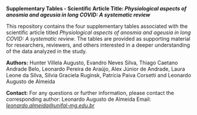 **Supplementary Tables - Scientific Article Title: *Physiological aspects of anosmia and ageusia in long COVID: A systematic review***

This repository contains the four supplementary tables associated with the scientific article titled *Physiological aspects of anosmia and ageusia in long COVID: A systematic review*.
The tables are provided as supporting material for researchers, reviewers, and others interested in a deeper understanding of the data analyzed in the study.

**Authors:** Hunter Villela Augusto, Evandro Neves Silva, Thiago Caetano Andrade Belo, Leonardo Pereira de Araújo, Alex Júnior de Andrade, Laura Leone da Silva, Silvia Graciela Ruginsk, Patrícia Paiva Corsetti and Leonardo Augusto de Almeida

**Contact:** For any questions or further information, please contact the corresponding author: Leonardo Augusto de Almeida Email: *leonardo.almeida@unifal-mg.edu.br*
